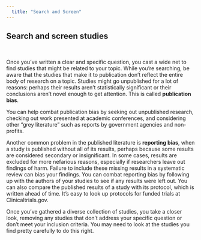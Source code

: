 ```yaml
---
  title: "Search and Screen"
---
```


##  Search and screen studies

<br>

Once you’ve written a clear and specific question, you cast a wide net to find studies that might be related to your topic.  While you’re searching, be aware that the studies that make it to publication don’t reflect the entire body of research on a topic. Studies might go unpublished for a lot of reasons: perhaps their results aren’t statistically significant or their conclusions aren’t novel enough to get attention. This is called **publication bias**.

You can help combat publication bias by seeking out unpublished research, checking out work presented at academic conferences, and considering other “grey literature” such as reports by government agencies and non-profits.

Another common problem in the published literature is **reporting bias**, when a study is published without all of its results, perhaps because some results are considered secondary or insignificant. In some cases, results are excluded for more nefarious reasons, especially if researchers leave out findings of harm.  Failure to include these missing results in a systematic review can bias your findings. You can combat reporting bias by following up with the authors of your studies to see if any results were left out. You can also compare the published results of a study with its protocol, which is written ahead of time. It’s easy to look up protocols for funded trials at Clinicaltrials.gov.

Once you’ve gathered a diverse collection of studies, you take a closer look, removing any studies that don’t address your specific question or don’t meet your inclusion criteria. You may need to look at the studies you find pretty carefully to do this right.
